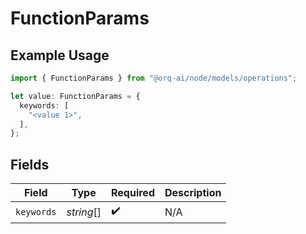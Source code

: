 # FunctionParams

## Example Usage

```typescript
import { FunctionParams } from "@orq-ai/node/models/operations";

let value: FunctionParams = {
  keywords: [
    "<value 1>",
  ],
};
```

## Fields

| Field              | Type               | Required           | Description        |
| ------------------ | ------------------ | ------------------ | ------------------ |
| `keywords`         | *string*[]         | :heavy_check_mark: | N/A                |